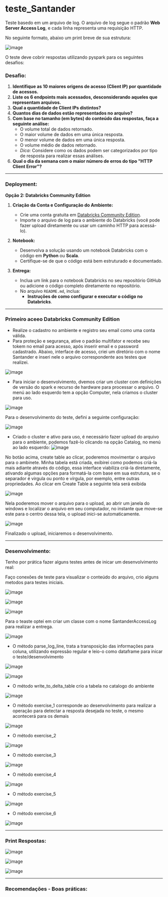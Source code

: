 # teste_Santander

Teste basedo em um arquivo de log. O arquivo de log segue o padrão **Web Server Access Log**, e cada linha representa uma requisição HTTP.

No seguinte formato, abaixo um print breve de sua estrutura:

![image](https://github.com/user-attachments/assets/10e73cbf-ccb2-441c-9b95-99328886a676)

O teste deve cobrir respostas utilizando pyspark para os seguintes desafios:

### **Desafio:**
1. **Identifique as 10 maiores origens de acesso (Client IP) por quantidade de acessos.**
2. **Liste os 6 endpoints mais acessados, desconsiderando aqueles que representam arquivos.**
3. **Qual a quantidade de Client IPs distintos?**
4. **Quantos dias de dados estão representados no arquivo?**
5. **Com base no tamanho (em bytes) do conteúdo das respostas, faça a seguinte análise:**
   - O volume total de dados retornado.
   - O maior volume de dados em uma única resposta.
   - O menor volume de dados em uma única resposta.
   - O volume médio de dados retornado.
   - *Dica:* Considere como os dados podem ser categorizados por tipo de resposta para realizar essas análises.
6. **Qual o dia da semana com o maior número de erros do tipo "HTTP Client Error"?**
---

### **Deployment:**
**Opção 2: Databricks Community Edition**
1. **Criação da Conta e Configuração do Ambiente:**
   - Crie uma conta gratuita em [Databricks Community Edition](https://community.cloud.databricks.com/).
   - Importe o arquivo de log para o ambiente do Databricks (você pode fazer upload diretamente ou usar um caminho HTTP para acessá-lo).

2. **Notebook:**
   - Desenvolva a solução usando um notebook Databricks com o código em **Python** ou **Scala**.
   - Certifique-se de que o código está bem estruturado e documentado.

3. **Entrega:**
   - Inclua um link para o notebook Databricks no seu repositório GitHub ou adicione o código completo diretamente no repositório.
   - No arquivo `README.md`, inclua:
      - **Instruções de como configurar e executar o código no Databricks**.
---

### **Primeiro aceeo Databricks Community Edition**
   - Realize o cadastro no ambiente e registro seu email como uma conta válida.
   - Para proteção e segurança, ative o padrão multifator e recebe seu tokem no email para acesso, após inserir email e o password cadastrado.
Abaixo, interface de acesso, criei um diretório com o nome Santander e inseri nele o arquivo correspondente aos testes que realizei.

![image](https://github.com/user-attachments/assets/b58a7e02-ab6e-409c-be19-8784a6e40e55)


   - Para iniciar o desenvolvimento, dvemos criar um cluster com definições de versão do spark e recurso de hardware para processar o arquivo. O menú ao lado esquerdo tem a opção Computer, nela criamos o cluster para uso.

![image](https://github.com/user-attachments/assets/f4ea54c9-1ae5-4191-a0aa-c3323a9212ed)

Para o desenvolvimento do teste, defini a seguinte configuração:

![image](https://github.com/user-attachments/assets/45f1dd02-7870-491a-8410-193506944d1f)

   - Criado o cluster e ativo para uso, é necessário fazer upload do arquivo para o ambiente, podemos fazê-lo clicando na opção Catalog, no menú ao lado esquerdo:
![image](https://github.com/user-attachments/assets/de0523a7-6d58-462b-a84a-68276a14552f)

No botão acima, create table ao clicar, poderemos movimentar o arquivo para o ambinete. 
Minha tabela está criada, exibirei como podemos criá-la mais adiante através do código, essa interface viabiliza criá-la diretamente, ativando algumas opções para formatá-la com base em sua estrutura, se o separador é virgula ou ponto e vírgula, por exemplo, entre outras propriedades.
Ao clicar em Create Table a seguinte tela será exibida

![image](https://github.com/user-attachments/assets/46e61644-378f-4b31-a069-1f346b0e8758)

Nela poderemos mover o arquivo para o upload, ao abrir um janela do windows e localizar o arquivo em seu computador, no instante que move-se este para o centro dessa tela, o upload inici-se automaticamente.

![image](https://github.com/user-attachments/assets/5df85b1d-22df-444c-94ff-5dc2e05fec65)

Finalizado o upload, iniciaremos o desenvolvimento.

---

### **Desenvolvimento:**

Tenho por prática fazer alguns testes antes de inicar um desenvolvimento real:

Faço conexões de teste para visualizar o conteúdo do arquivo, crio alguns metodos para testes iniciais.

![image](https://github.com/user-attachments/assets/d75e6a3e-0cf9-4aa9-8327-0231eff18c35)

![image](https://github.com/user-attachments/assets/54e57d19-5d5c-467d-8dbb-bcf278fadea7)


![image](https://github.com/user-attachments/assets/3dddeb30-c7ff-4635-88f1-859dc6598396)

Para o teaste optei em criar um classe com o nome SantanderAccessLog para realizar a entrega.

![image](https://github.com/user-attachments/assets/c128dfe9-4a26-4e60-baa0-6146298b2625)

   - O método parse_log_line, trata a transposição das informações para coluna, utilizando expressão regular e leio-o como dataframe para inicar o teste/desenvolvimento

![image](https://github.com/user-attachments/assets/307dc9be-32be-444b-89dc-a7325cec686a)

![image](https://github.com/user-attachments/assets/2df90e94-72eb-44cb-8a0c-bd16e5d189bd)


   - O método write_to_delta_table crio a tabela no catalogo do ambiente

![image](https://github.com/user-attachments/assets/0a648c46-3469-40db-af79-c41432e9e3a6)

   - O método exercise_1 corresponde ao desenvolvimento para realizar a operação para detectar a resposta desejada no teste, o mesmo acontecerá para os demais

![image](https://github.com/user-attachments/assets/0099c440-4a4c-4dea-8bd7-9bd530f9b4aa)


   - O método exercise_2

![image](https://github.com/user-attachments/assets/16fcfa07-78e4-45c9-913e-f3919141dbd7)


   - O método exercise_3

![image](https://github.com/user-attachments/assets/f63d148a-6401-4ca6-a601-6ad4ffd24f05)


   - O método exercise_4

![image](https://github.com/user-attachments/assets/62ce4e93-b38d-44c8-9c65-22a79dfd6417)


   - O método exercise_5

![image](https://github.com/user-attachments/assets/3880255d-1949-49de-9b43-1cbdf69dc157)


   - O método exercise_6

![image](https://github.com/user-attachments/assets/09bfc12f-054e-4e87-b35a-91541a85b9fe)

---

### **Print Respostas:**

![image](https://github.com/user-attachments/assets/89a57353-7ce9-46d7-892c-fae3937a6270)


![image](https://github.com/user-attachments/assets/41cda744-edca-4c39-8c96-c0d92a61eff3)


![image](https://github.com/user-attachments/assets/265c521a-fb73-44f6-af24-11b158ad011f)

---


### **Recomendações - Boas práticas:**


